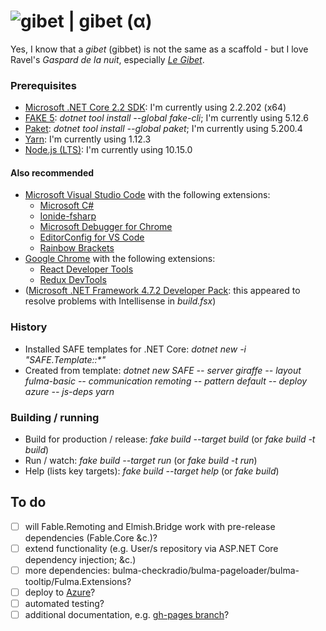 # ![gibet](https://github.com/aornota/gibet/blob/master/src/resources/gibet-16x16.ico) | gibet (α)

Yes, I know that a _gibet_ (gibbet) is not the same as a scaffold - but I love Ravel's _Gaspard de la nuit_, especially _[Le Gibet](https://www.youtube.com/watch?v=vRQF490yyAY/)_.

### Prerequisites

- [Microsoft .NET Core 2.2 SDK](https://dotnet.microsoft.com/download/dotnet-core/2.2/): I'm currently using 2.2.202 (x64)
- [FAKE 5](https://fake.build/): _dotnet tool install --global fake-cli_; I'm currently using 5.12.6
- [Paket](https://fsprojects.github.io/Paket/): _dotnet tool install --global paket_; I'm currently using 5.200.4
- [Yarn](https://yarnpkg.com/lang/en/docs/install/): I'm currently using 1.12.3
- [Node.js (LTS)](https://nodejs.org/en/download/): I'm currently using 10.15.0

#### Also recommended

- [Microsoft Visual Studio Code](https://code.visualstudio.com/download/) with the following extensions:
    - [Microsoft C#](https://marketplace.visualstudio.com/items?itemName=ms-vscode.csharp/)
    - [Ionide-fsharp](https://marketplace.visualstudio.com/items?itemName=ionide.ionide-fsharp/)
    - [Microsoft Debugger for Chrome](https://marketplace.visualstudio.com/items?itemName=msjsdiag.debugger-for-chrome/)
    - [EditorConfig for VS Code](https://marketplace.visualstudio.com/items?itemName=editorconfig.editorconfig/)
    - [Rainbow Brackets](https://marketplace.visualstudio.com/items?itemName=2gua.rainbow-brackets/)
- [Google Chrome](https://www.google.com/chrome/) with the following extensions:
    - [React Developer Tools](https://chrome.google.com/webstore/detail/react-developer-tools/fmkadmapgofadopljbjfkapdkoienihi/)
    - [Redux DevTools](https://chrome.google.com/webstore/detail/redux-devtools/lmhkpmbekcpmknklioeibfkpmmfibljd/)
- ([Microsoft .NET Framework 4.7.2 Developer Pack](https://dotnet.microsoft.com/download/dotnet-framework/net472/): this appeared to resolve problems with Intellisense in _build.fsx_)

### History

- Installed SAFE templates for .NET Core: _dotnet new -i "SAFE.Template::*"_
- Created from template: _dotnet new SAFE -- server giraffe -- layout fulma-basic -- communication remoting -- pattern default -- deploy azure -- js-deps yarn_

### Building / running

- Build for production / release: _fake build --target build_ (or _fake build -t build_)
- Run / watch: _fake build --target run_ (or _fake build -t run_)
- Help (lists key targets): _fake build --target help_ (or _fake build_)

## To do

- [ ] will Fable.Remoting and Elmish.Bridge work with pre-release dependencies (Fable.Core &c.)?
- [ ] extend functionality (e.g. User/s repository via ASP.NET Core dependency injection; &c.)
- [ ] more dependencies: bulma-checkradio/bulma-pageloader/bulma-tooltip/Fulma.Extensions?
- [ ] deploy to [Azure](https://gibet.azurewebsites.net/)?
- [ ] automated testing?
- [ ] additional documentation, e.g. [gh-pages branch](https://aornota.github.io/gibet/)?
